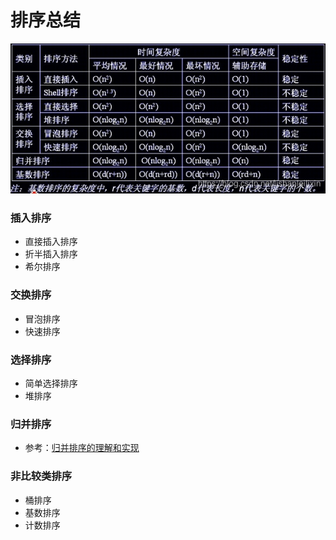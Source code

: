 # 排序总结
![](../assets/sort.png)

### 插入排序
- 直接插入排序
- 折半插入排序
- 希尔排序

### 交换排序
- 冒泡排序
- 快速排序

### 选择排序
- 简单选择排序
- 堆排序

### 归并排序
- 参考：[归并排序的理解和实现](https://blog.csdn.net/lishanleilixin/article/details/88603811?ops_request_misc=%257B%2522request%255Fid%2522%253A%2522162849823216780274119644%2522%252C%2522scm%2522%253A%252220140713.130102334.pc%255Fblog.%2522%257D&request_id=162849823216780274119644&biz_id=0&utm_medium=distribute.pc_search_result.none-task-blog-2~blog~first_rank_v2~rank_v29-2-88603811.pc_v2_rank_blog_default&utm_term=%E5%BD%92%E5%B9%B6%E6%8E%92%E5%BA%8F&spm=1018.2226.3001.4450)


### 非比较类排序
- 桶排序
- 基数排序
- 计数排序